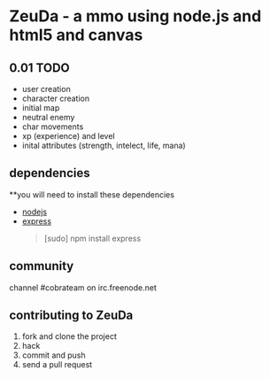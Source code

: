# ZeuDa - a mmo using node.js and html5 and canvas

## 0.01 TODO

* user creation
* character creation
* initial map
* neutral enemy
* char movements
* xp (experience) and level
* inital attributes (strength, intelect, life, mana)

## dependencies

**you will need to install these dependencies

* [nodejs](nodejs.org)
* [express](http://expressjs.com/)
    > [sudo] npm install express

## community

channel #cobrateam on irc.freenode.net

## contributing to ZeuDa

1. fork and clone the project
2. hack
3. commit and push
4. send a pull request
